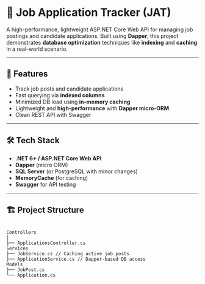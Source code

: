 # 🧠 Job Application Tracker (JAT)

A high-performance, lightweight ASP.NET Core Web API for managing job postings and candidate applications. Built using **Dapper**, this project demonstrates **database optimization** techniques like **indexing** and **caching** in a real-world scenario.

---

## 🚀 Features

- Track job posts and candidate applications
- Fast querying via **indexed columns**
- Minimized DB load using **in-memory caching**
- Lightweight and **high-performance** with **Dapper micro-ORM**
- Clean REST API with Swagger

---

## 🛠 Tech Stack

- **.NET 6+ / ASP.NET Core Web API**
- **Dapper** (micro ORM)
- **SQL Server** (or PostgreSQL with minor changes)
- **MemoryCache** (for caching)
- **Swagger** for API testing

---

## 🏗️ Project Structure

```plaintext

Controllers
│
├── ApplicationsController.cs
Services
├── JobService.cs // Caching active job posts
├── ApplicationService.cs // Dapper-based DB access
Models
├── JobPost.cs
└── Application.cs


